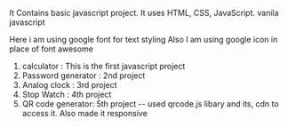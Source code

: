 It Contains basic javascript project.
It uses HTML, CSS, JavaScript.
vanila javascript

Here i am using google font for text styling
Also I am using google icon in place of font awesome

1. calculator : This is the first javascript project
2. Password generator : 2nd project
3. Analog clock : 3rd project
4. Stop Watch : 4th project
5. QR code generator: 5th project -- used qrcode.js libary and its, cdn to access it. Also made it responsive